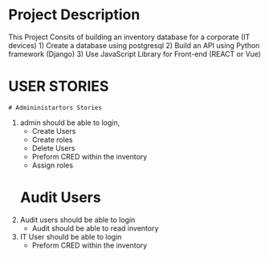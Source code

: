 # Project Description
This Project Consits of building an inventory database for a corporate (IT devices) 
        1) Create a database using postgresql
        2) Build an API using Python framework (Django)
        3) Use JavaScript Library for Front-end (REACT or Vue)

# USER STORIES
    # Admininistartors Stories
1) admin should be able to login,
    - Create Users
    - Create roles
    - Delete Users
    - Preform CRED within the inventory
    - Assign roles
    # Audit Users
2)  Audit users should be able to login
    - Audit should be able to read inventory
3)  IT User should be able to login
    -  Preform CRED within the inventory



    
